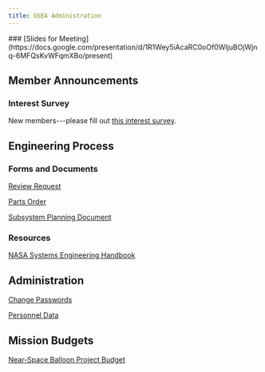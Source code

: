 ```yaml
---
title: GSEA Administration
---
```


<div class="restricted r_admin" markdown="1">
### [Slides for Meeting](https://docs.google.com/presentation/d/1R1Wey5iAcaRC0oOf0WljuBOjWjnq-6MFQsKvWFqmXBo/present)
</div>

<div class="restricted r_member r_admin" markdown="1">

## Member Announcements

### Interest Survey
New members---please fill out [this interest survey](https://docs.google.com/forms/d/1hbgW_l3n2HQUzWB5rlXyv5gJFXY0-ZD7rmXqbbgr6tU/viewform).

</div>
<div class="restricted r_guest r_member r_admin" markdown="1">

## Engineering Process

### Forms and Documents

<div class="restricted r_member r_admin" markdown="1">

[Review Request](https://docs.google.com/forms/d/1yAU-LYgOhWULHwe9Ejq0_dmjwOMEtClFsM5wlTzklH8/viewform?entry.1003946160&entry.548196545&entry.440845126=2)

[Parts Order](https://docs.google.com/forms/d/1hhSpG48cjOC3B4VpkQMxftGJdfarbLL_ZKpN8BTPjto/viewform)

</div>

[Subsystem Planning Document](https://docs.google.com/document/d/1BPysrvO8gSOnd8NBbkP2i5snh8qwPDoDyeyJ6W0BSR4/edit?usp=sharing)

### Resources

[NASA Systems Engineering Handbook](http://www.acq.osd.mil/se/docs/NASA-SP-2007-6105-Rev-1-Final-31Dec2007.pdf)

<div class="restricted r_admin" markdown="1">

## Administration

[Change Passwords](/administration/passwordchange/)

[Personnel Data](https://goo.gl/CJHUNI)

</div>
</div>


## Mission Budgets

[Near-Space Balloon Project Budget](/assets/balloon-budget.pdf)
